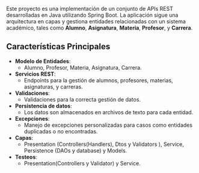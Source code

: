 Este proyecto es una implementación de un conjunto de APIs REST desarrolladas en Java utilizando Spring Boot. La aplicación sigue una arquitectura en capas y gestiona entidades relacionadas con un sistema académico, tales como **Alumno**, **Asignatura**, **Materia**, **Profesor**, y **Carrera**.

## Características Principales

- **Modelo de Entidades**: 
  - Alumno, Profesor, Materia, Asignatura, Carrera.
- **Servicios REST**:
  - Endpoints para la gestión de alumnos, profesores, materias, asignaturas, y carreras.
- **Validaciones**:
  - Validaciones para la correcta gestión de datos.
- **Persistencia de datos**:
  - Los datos son almacenados en archivos de texto para cada entidad.
- **Excepciones**:
  - Manejo de excepciones personalizadas para casos como entidades duplicadas o no encontradas.
- **Capas**:
  - Presentation (Controllers(Handlers), Dtos y Validators ), Service, Persistence (DAOs y database) y Models.
- **Testeos**:
  - Presentation(Controllers y Validator) y Service. 
